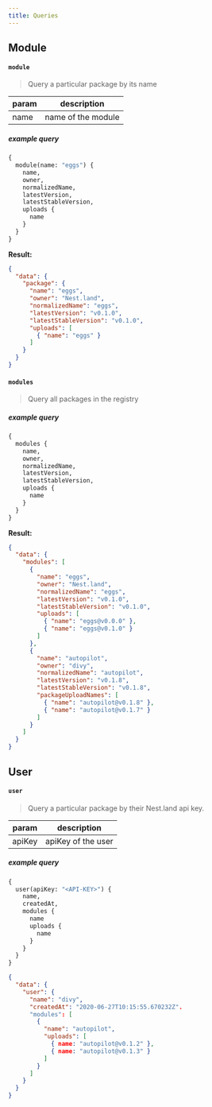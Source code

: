 ```yaml
---
title: Queries
---
```


## Module

#### `module`

> Query a particular package by its name

|param|description|
|---|---|
|name|name of the module|

##### example query

```graphql
{
  module(name: "eggs") {
    name,
    owner,
    normalizedName,
    latestVersion,
    latestStableVersion,
    uploads {
      name
    }
  }
}
```
__Result:__
```json
{
  "data": {
    "package": {
      "name": "eggs",
      "owner": "Nest.land",
      "normalizedName": "eggs",
      "latestVersion": "v0.1.0",
      "latestStableVersion": "v0.1.0",
      "uploads": [
        { "name": "eggs" }
      ]
    }
  }
}
```


#### `modules`

> Query all packages in the registry

##### example query

```graphql
{
  modules {
    name,
    owner,
    normalizedName,
    latestVersion,
    latestStableVersion,
    uploads {
      name
    }
  }
}
```
__Result:__
```json
{
  "data": {
    "modules": [
      {
        "name": "eggs",
        "owner": "Nest.land",
        "normalizedName": "eggs",
        "latestVersion": "v0.1.0",
        "latestStableVersion": "v0.1.0",
        "uploads": [
          { "name": "eggs@v0.0.0" },
          { "name": "eggs@v0.1.0" }
        ]
      },
      {
        "name": "autopilot",
        "owner": "divy",
        "normalizedName": "autopilot",
        "latestVersion": "v0.1.8",
        "latestStableVersion": "v0.1.8",
        "packageUploadNames": [
          { "name": "autopilot@v0.1.8" },
          { "name": "autopilot@v0.1.7" }
        ]
      }
    ]
  }
}
```


## User

#### `user`

> Query a particular package by their Nest.land api key.

|param|description|
|---|---|
|apiKey|apiKey of the user|

##### example query

```graphql
{
  user(apiKey: "<API-KEY>") {
    name,
  	createdAt,
    modules {
      name
      uploads {
        name
      }
    }
  }
}
```

```json
{
  "data": {
    "user": {
      "name": "divy",
      "createdAt": "2020-06-27T10:15:55.670232Z".
      "modules": [
        {
          "name": "autopilot",
          "uploads": [
            { name: "autopilot@v0.1.2" },
            { name: "autopilot@v0.1.3" }
          ]
        }
      ]
    }
  }
}
```
